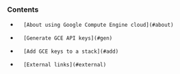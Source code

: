 <!-- usedin: [ _legacy_docker/deployment/cloud-gce-v1.md, _maestro/Deployment/cloud-gce-v1.md, _node/deployment/cloud-gce-v1.md, _rails/deployment/cloud-gce-v1.md, _skycap/deployment/cloud-gce-v1.md] -->


### Contents

*		[About using Google Compute Engine cloud](#about)
*		[Generate GCE API keys](#gen)
*		[Add GCE keys to a stack](#add)
*		[External links](#external)

